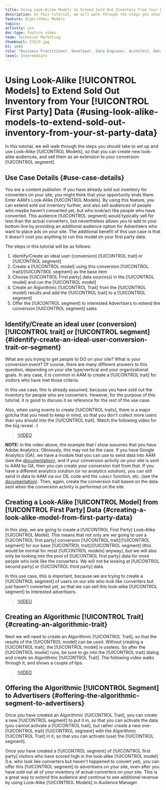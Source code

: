 ```yaml
---
title: Using Look-Alike Models to Extend Sold Out Inventory from Your First Party Data
description: In this tutorial, we will walk through the steps you should take to set up and use Look-Alike Models, so that you can create new look-alike audiences, and sell them as an extension to your conversion segment.
feature: Algorithmic Models
topics: 
activity: use
doc-type: feature video
team: Technical Marketing
thumbnail: 23523.jpg
kt: 1688
role: "Business Practitioner, Developer, Data Engineer, Architect, Data Architect, Administrator, Leader"
level: Intermediate
---
```


# Using Look-Alike [!UICONTROL Models] to Extend Sold Out Inventory from Your [!UICONTROL First Party] Data {#using-look-alike-models-to-extend-sold-out-inventory-from-your-st-party-data}

In this tutorial, we will walk through the steps you should take to set up and use Look-Alike [!UICONTROL Models], so that you can create new look-alike audiences, and sell them as an extension to your conversion [!UICONTROL segment].

## Use Case Details {#use-case-details}

You are a content publisher. If you have already sold out inventory for converters on your site, you might think that your opportunity ends there. Enter AAM’s Look-Alike [!UICONTROL Models]. By using this feature, you can extend sold out inventory further, and also sell audiences of people who maybe haven’t converted yet, but who look/act like people who have converted. This audience [!UICONTROL segment] would typically sell for less than the actual converters, but nevertheless allows you to add to your bottom line by providing an additional audience option for Advertisers who want to place ads on your site. The additional benefit of this use case is that it doesn’t cost you anything to run this model on your first party data.

The steps in this tutorial will be as follows:

1. Identify/Create an ideal user (conversion) [!UICONTROL trait] or [!UICONTROL segment]
1. Create a [!UICONTROL model] using this conversion [!UICONTROL trait]/[!UICONTROL segment] as the base item
1. Choose [!UICONTROL First party] data source(s) in the [!UICONTROL model] and run the [!UICONTROL model]
1. Create an Algorithmic [!UICONTROL Trait] from the [!UICONTROL model] results and add the [!UICONTROL trait] to a [!UICONTROL segment]
1. Offer the [!UICONTROL segment] to interested Advertisers to extend the conversion [!UICONTROL segment] sales

## Identify/Create an ideal user (conversion) [!UICONTROL trait] or [!UICONTROL segment] {#identify-create-an-ideal-user-conversion-trait-or-segment}

What are you trying to get people to DO on your site? What is your conversion event? Of course, there are many different answers to this question, depending on your site type/vertical and your organizational goals. In any case, it is common in AAM to create a [!UICONTROL trait] for visitors who have met those criteria.

In this use case, this is already assumed, because you have sold out the inventory for people who are converters. However, for the purpose of this tutorial, it is good to discuss it as reference for the rest of the use case.

Also, when using events to create [!UICONTROL traits], there is a major gotcha that you need to keep in mind, so that you don't collect more users than you should into the [!UICONTROL trait]. Watch the following video for the big reveal. :)

>[!VIDEO](https://video.tv.adobe.com/v/23431/?quality=12)

**NOTE:** In the video above, the example that I show assumes that you have Adobe Analytics. Obviously, this may not be the case. If you have Google Analytics (GA), we have a module that you can use to send data into AAM (see the [documentation](https://marketing.adobe.com/resources/help/en_US/aam/dil-google-universal-analytics.html)), and if your conversion activity on your site is sent to AAM by GA, then you can create your conversion trait from that. If you have a different analytics solution (or no analytics solution), you can still send in data to AAM via our DIL code and the `submit` function, etc. (see the [documentation](https://marketing.adobe.com/resources/help/en_US/aam/c_dil.html)). Then, again, create the conversion trait based on the data sent when the conversion activity is performed on the site.

## Creating a Look-Alike [!UICONTROL Model] from [!UICONTROL First Party] Data {#creating-a-look-alike-model-from-first-party-data}

In this step, we are going to create a [!UICONTROL First Party] Look-Alike [!UICONTROL Model]. This means that not only are we going to use a [!UICONTROL first party] conversion [!UICONTROL trait]/[!UICONTROL segment] for our base [!UICONTROL trait]/[!UICONTROL segment] (this would be normal for most [!UICONTROL models] anyway), but we will also only be looking into the pool of [!UICONTROL first party] data for more people who look like the converters. We will not be looking at [!UICONTROL second party] or [!UICONTROL third party] data.

In this use case, this is important, because we are trying to create a [!UICONTROL segment] of users on our site who look like converters but just haven't converted yet, so that we can sell this look-alike [!UICONTROL segment] to interested advertisers.

>[!VIDEO](https://video.tv.adobe.com/v/23504/?quality-12)

## Creating an Algorithmic [!UICONTROL Trait] {#creating-an-algorithmic-trait}

Next we will need to create an Algorithmic [!UICONTROL Trait], so that the results of the [!UICONTROL model] can be used. Without creating a [!UICONTROL trait], the [!UICONTROL model] is useless. So after the [!UICONTROL model] runs, be sure to go into the [!UICONTROL trait] dialog and create an Algorithmic [!UICONTROL Trait]. The following video walks through it, and shows a couple of tips.

>[!VIDEO](https://video.tv.adobe.com/v/23523/?quality=12)

## Offering the Algorithmic [!UICONTROL Segment] to Advertisers {#offering-the-algorithmic-segment-to-advertisers}

Once you have created an Algorithmic [!UICONTROL Trait], you can create a new [!UICONTROL segment] to put it in, so that you can activate the data (you cannot activate a [!UICONTROL trait], but rather create a new one-[!UICONTROL trait] [!UICONTROL segment] with the Algorithmic [!UICONTROL Trait] in it, so that you can activate (use) the [!UICONTROL segment].

Once you have created a [!UICONTROL segment] of [!UICONTROL first party] visitors who have scored high in the look-alike [!UICONTROL model] (I.e. who look like converters but haven’t happened to convert yet), you can offer this [!UICONTROL segment] to advertisers on your site, even after you have sold out all of your inventory of actual converters on your site. This is a great way to extend this audience and continue to see additional revenue by using Look-Alike [!UICONTROL Models] in Audience Manager.
